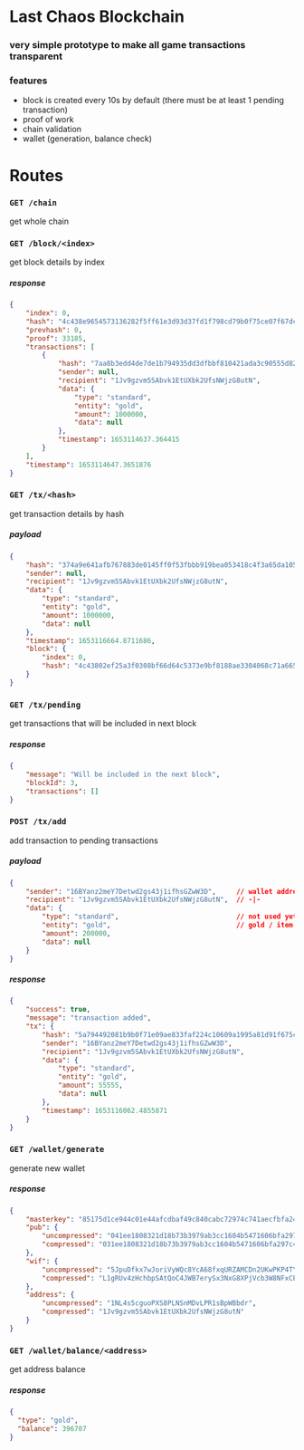# Last Chaos Blockchain
### very simple prototype to make all game transactions transparent

### features
- block is created every 10s by default (there must be at least 1 pending transaction)
- proof of work
- chain validation
- wallet (generation, balance check)

# Routes
### `GET /chain`
get whole chain

### `GET /block/<index>`
get block details by index

##### response
```json
{
	"index": 0,
	"hash": "4c438e9654573136282f5ff61e3d93d37fd1f798cd79b0f75ce07f67dc4b2a4f",
	"prevhash": 0,
	"proof": 33185,
	"transactions": [
		{
			"hash": "7aa8b3edd4de7de1b794935dd3dfbbf810421ada3c90555d820b096de7cd52b5",
			"sender": null,
			"recipient": "1Jv9gzvm5SAbvk1EtUXbk2UfsNWjzG8utN",
			"data": {
				"type": "standard",
				"entity": "gold",
				"amount": 1000000,
				"data": null
			},
			"timestamp": 1653114637.364415
		}
	],
	"timestamp": 1653114647.3651876
}
```

### `GET /tx/<hash>`
get transaction details by hash

##### payload
```json
{
	"hash": "374a9e641afb767883de0145ff0f53fbbb919bea053418c4f3a65da1056855a0",
	"sender": null,
	"recipient": "1Jv9gzvm5SAbvk1EtUXbk2UfsNWjzG8utN",
	"data": {
		"type": "standard",
		"entity": "gold",
		"amount": 1000000,
		"data": null
	},
	"timestamp": 1653116664.8711686,
	"block": {
		"index": 0,
		"hash": "4c43802ef25a3f0308bf66d64c5373e9bf8188ae3304068c71a66587383ceb7d"
	}
}
```

### `GET /tx/pending`
get transactions that will be included in next block

##### response
```json
{
	"message": "Will be included in the next block",
	"blockId": 3,
	"transactions": []
}
```

### `POST /tx/add`
add transaction to pending transactions

##### payload
```json
{
    "sender": "16BYanz2meY7Detwd2gs43j1ifhsGZwW3D",     // wallet address
    "recipient": "1Jv9gzvm5SAbvk1EtUXbk2UfsNWjzG8utN",  // -|-
    "data": {
        "type": "standard",                             // not used yet
        "entity": "gold",                               // gold / item
        "amount": 200000,
        "data": null
    }
}
```

##### response 
```json
{
	"success": true,
	"message": "transaction added",
	"tx": {
		"hash": "5a794492081b9b0f71e09ae833faf224c10609a1995a81d91f675c307ddd3f07",
		"sender": "16BYanz2meY7Detwd2gs43j1ifhsGZwW3D",
		"recipient": "1Jv9gzvm5SAbvk1EtUXbk2UfsNWjzG8utN",
		"data": {
			"type": "standard",
			"entity": "gold",
			"amount": 55555,
			"data": null
		},
		"timestamp": 1653116062.4855871
	}
}
```

### `GET /wallet/generate`
generate new wallet

##### response
```json
{
	"masterkey": "85175d1ce944c01e44afcdbaf49c840cabc72974c741aecfbfa249a41f67b185",
	"pub": {
		"uncompressed": "041ee1808321d18b73b3979ab3cc1604b5471606bfa297c48eb5a7f5e70a79dbff5a114dbaccf7616fb4b1aa724ac5ba1613b249af0a31e8240e1736b14cc5628d",
		"compressed": "031ee1808321d18b73b3979ab3cc1604b5471606bfa297c48eb5a7f5e70a79dbff"
	},
	"wif": {
		"uncompressed": "5JpuDfkx7wJoriVyWQc8YcA68fxqURZAMCDn2UKwPKP4TYBCNB4",
		"compressed": "L1gRUv4zHchbpSAtQoC4JWB7erySx3NxG8XPjVcb3W8NFxCE6DwT"
	},
	"address": {
		"uncompressed": "1NL4s5cguoPXS8PLNSnMDvLPR1sBpWBbdr",
		"compressed": "1Jv9gzvm5SAbvk1EtUXbk2UfsNWjzG8utN"
	}
}
```
### `GET /wallet/balance/<address>`
get address balance

##### response
```json
{
  "type": "gold",
  "balance": 396707
}
```